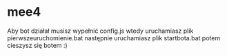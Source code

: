 # mee4
Aby bot działał musisz wypełnić config.js wtedy uruchamiasz plik pierwszeuruchomienie.bat następnie uruchamiasz plik startbota.bat potem cieszysz się botem :)

